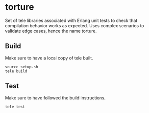 # torture

Set of tele libraries associated with Erlang unit tests to check that compilation behavior works as expected.
Uses complex scenarios to validate edge cases, hence the name torture.

## Build

Make sure to have a local copy of tele built.

    source setup.sh
    tele build

## Test

Make sure to have followed the build instructions.

    tele test
